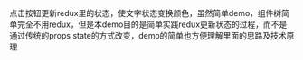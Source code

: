 点击按钮更新redux里的状态，使文字状态变换颜色，虽然简单demo，组件树简单完全不用redux，但是本demo目的是简单实践redux更新状态的过程，而不是通过传统的props state的方式改变，demo的简单也方便理解里面的思路及技术原理
